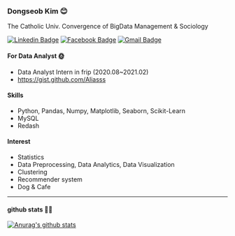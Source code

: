 
### Dongseob Kim 😊
The Catholic Univ. Convergence of BigData Management & Sociology
<br>
	
  
  [![Linkedin Badge](https://img.shields.io/badge/-LinkedIn-blue?style=flat-square&logo=Linkedin&logoColor=white&link=https://www.linkedin.com/in/seob/)](https://www.linkedin.com/in/seob/)  [![Facebook Badge](https://img.shields.io/badge/facebook-1877f2?style=flat-square&logo=facebook&logoColor=white&link=https://www.facebook.com/owl301256)](https://www.facebook.com/owl301256/)  [![Gmail Badge](https://img.shields.io/badge/Gmail-d14836?style=flat-square&logo=Gmail&logoColor=white&link=mailto:seob6615@gmail.com)](mailto:seob6615@gmail.com)
	
#### For Data Analyst 🌞
- Data Analyst Intern in frip (2020.08~2021.02) 
- https://gist.github.com/Aliasss

#### Skills
- Python, Pandas, Numpy, Matplotlib, Seaborn, Scikit-Learn 
- MySQL
- Redash

#### Interest
- Statistics
- Data Preprocessing, Data Analytics, Data Visualization
- Clustering
- Recommender system
- Dog & Cafe
----
#### github stats 🐱‍🏍
  [![Anurag's github stats](https://github-readme-stats.vercel.app/api?username=Aliasss&show_icons=true&theme=dark)](https://github.com/anuraghazra/github-readme-stats)



<!--
**Aliasss/Aliasss** is a ✨ _special_ ✨ repository because its `README.md` (this file) appears on your GitHub profile.

Here are some ideas to get you started:

- 🔭 I’m currently working on ...
- 🌱 I’m currently learning ...
- 👯 I’m looking to collaborate on ...
- 🤔 I’m looking for help with ...
- 💬 Ask me about ...
- 📫 How to reach me: ...
- 😄 Pronouns: ...
- ⚡ Fun fact: ...
-->
